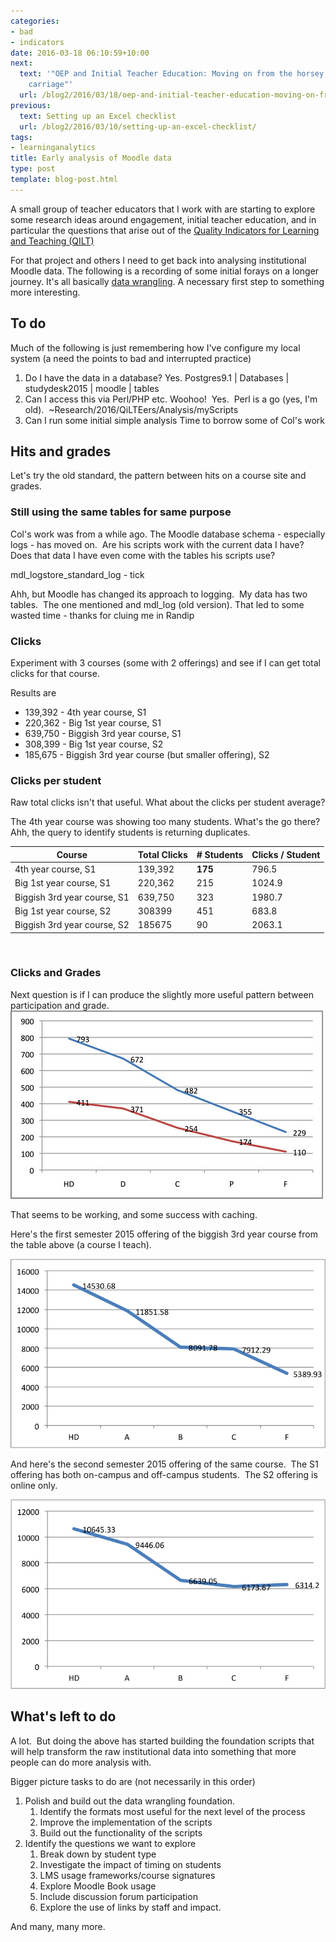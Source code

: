 ```yaml
---
categories:
- bad
- indicators
date: 2016-03-18 06:10:59+10:00
next:
  text: '"OEP and Initial Teacher Education: Moving on from the horsey, horseless
    carriage"'
  url: /blog2/2016/03/18/oep-and-initial-teacher-education-moving-on-from-the-horsey-horseless-carriage/
previous:
  text: Setting up an Excel checklist
  url: /blog2/2016/03/10/setting-up-an-excel-checklist/
tags:
- learninganalytics
title: Early analysis of Moodle data
type: post
template: blog-post.html
---
```

A small group of teacher educators that I work with are starting to explore some research ideas around engagement, initial teacher education, and in particular the questions that arise out of the [Quality Indicators for Learning and Teaching (QILT)](https://www.qilt.edu.au/)

For that project and others I need to get back into analysing institutional Moodle data. The following is a recording of some initial forays on a longer journey. It's all basically [data wrangling](https://en.wikipedia.org/wiki/Data_wrangling). A necessary first step to something more interesting.

## To do

Much of the following is just remembering how I've configure my local system (a need the points to bad and interrupted practice)

1. Do I have the data in a database? Yes. Postgres9.1 | Databases | studydesk2015 | moodle | tables
2. Can I access this via Perl/PHP etc. Woohoo!  Yes.  Perl is a go (yes, I'm old).  ~Research/2016/QiLTEers/Analysis/myScripts
3. Can I run some initial simple analysis Time to borrow some of Col's work

## Hits and grades

Let's try the old standard, the pattern between hits on a course site and grades.

### Still using the same tables for same purpose

Col's work was from a while ago. The Moodle database schema - especially logs - has moved on.  Are his scripts work with the current data I have? Does that data I have even come with the tables his scripts use?

mdl\_logstore\_standard\_log - tick

Ahh, but Moodle has changed its approach to logging.  My data has two tables.  The one mentioned and mdl\_log (old version). That led to some wasted time - thanks for cluing me in Randip

### Clicks

Experiment with 3 courses (some with 2 offerings) and see if I can get total clicks for that course.

Results are

- 139,392 - 4th year course, S1
- 220,362 - Big 1st year course, S1
- 639,750 - Biggish 3rd year course, S1
- 308,399 - Big 1st year course, S2
- 185,675 - Biggish 3rd year course (but smaller offering), S2

### Clicks per student

Raw total clicks isn't that useful. What about the clicks per student average?

The 4th year course was showing too many students. What's the go there?  Ahh, the query to identify students is returning duplicates.

| Course | Total Clicks | \# Students | Clicks / Student |
| --- | --- | --- | --- |
| 4th year course, S1 | 139,392 | **175** | 796.5 |
| Big 1st year course, S1 | 220,362 | 215 | 1024.9 |
| Biggish 3rd year course, S1 | 639,750 | 323 | 1980.7 |
| Big 1st year course, S2 | 308399 | 451 | 683.8 |
| Biggish 3rd year course, S2 | 185675 | 90 | 2063.1 |

 

### Clicks and Grades

Next question is if I can produce the slightly more useful pattern between participation and grade. [![Average student hits on course site/discussion forum for high staff participation courses](images/4037668845_dab85a9db1.jpg)](https://www.flickr.com/photos/david_jones/4037668845/in/album-72157608613577424/ "Average student hits on course site/discussion forum for high staff participation courses")

That seems to be working, and some success with caching.

Here's the first semester 2015 offering of the biggish 3rd year course from the table above (a course I teach).

![EDC3100_2015_1.png](images/edc3100_2015_1.png)

And here's the second semester 2015 offering of the same course.  The S1 offering has both on-campus and off-campus students.  The S2 offering is online only.

![EDC3100_2015_2.png](images/edc3100_2015_2.png)

## What's left to do

A lot.  But doing the above has started building the foundation scripts that will help transform the raw institutional data into something that more people can do more analysis with.

Bigger picture tasks to do are (not necessarily in this order)

1. Polish and build out the data wrangling foundation.
    1. Identify the formats most useful for the next level of the process
    2. Improve the implementation of the scripts
    3. Build out the functionality of the scripts
2. Identify the questions we want to explore
    1. Break down by student type
    2. Investigate the impact of timing on students
    3. LMS usage frameworks/course signatures
    4. Explore Moodle Book usage
    5. Include discussion forum participation
    6. Explore the use of links by staff and impact.

And many, many more.